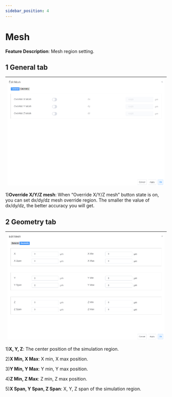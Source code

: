 ```yaml
---
sidebar_position: 4
---
```

# Mesh

<div class="text-justify">

**Feature Description**: Mesh region setting.

## 1 General tab

|![](../../../static/img/tutorial/simulation/mesh/mesh.png)|
| :------------------------------------------------------------: |

1)**Override X/Y/Z mesh**: When “Override X/Y/Z mesh” button state is on, you can set dx/dy/dz mesh override region. The smaller the value of dx/dy/dz, the better accuracy you will get.

## 2 Geometry tab

|![](../../../static/img/tutorial/simulation/mesh/meshg.png)|
| :------------------------------------------------------------: |

1)**X, Y, Z**: The center position of the simulation region.

2)**X Min, X Max**: X min, X max position.

3)**Y Min, Y Max**: Y min, Y max position.

4)**Z Min, Z Max**: Z min, Z max position.

5)**X Span, Y Span, Z Span**: X, Y, Z span of the simulation region.

</div>